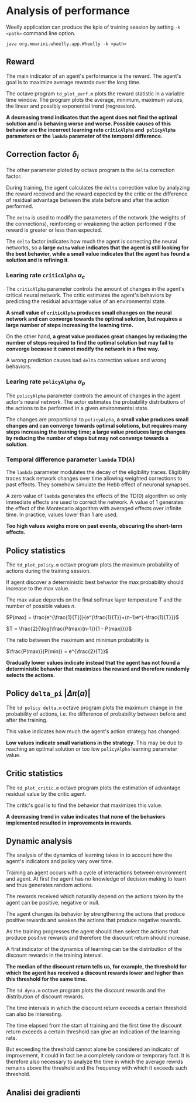 # Analysis of performance

Weelly application can produce the kpis of training session by 
setting `-k <path>` command line option.

```
java org.mmarini.wheelly.app.Wheelly -k <path>
```

## Reward

The main indicator of an agent's performance is the reward.
The agent's goal is to maximize average rewards over the long time.


The octave program `td_plot_perf.m` plots the reward statistic in a variable time window.
The program plots the average, minimum, maximum values, the linear and possibly exponential trend (regression).

__A decreasing trend indicates that the agent does not find the optimal solution and is behaving worse and worse.
Possible causes of this behavior are the incorrect learning rate `criticAlpha` and` policyAlpha` parameters or the `lambda` parameter of the temporal difference.__

## Correction factor $\delta_i$

The other parameter ploted by octave program is the `delta` correction factor.

During training, the agent calculates the `delta` correction value by analyzing the reward received and the reward expected by the critic or the difference of residual advantage between the state before and after the action performed.

The `delta` is used to modify the parameters of the network (the weights of the connections), reinforcing or weakening the action performed if the reward is greater or less than expected.

The `delta` factor indicates how much the agent is correcting the neural networks, so a __large `delta` value indicates that the agent is still looking for the best behavior, while a small value indicates that the agent has found a solution and is refining it__.


### Learing rate `criticAlpha` $\alpha_c$

The `criticAlpha` parameter controls the amount of changes in the agent's critical neural network.
The critic estimates the agent's behaviors by predicting the residual advantage value of an environmental state.

__A small value of `criticAlpha` produces small changes on the neural network and can converge towards the optimal solution, but requires a large number of steps increasing the learning time.__

On the other hand, __a great value produces great changes by reducing the number of steps required to find the optimal solution but may fail to converge because it cannot modify the network in a fine way.__

A wrong prediction causes bad `delta` correction values and wrong behaviors.

### Learing rate `policyAlpha` $\alpha_p$

The `policyAlpha` parameter controls the amount of changes in the agent actor's neural network.
The actor estimates the probability distributions of the actions to be performed in a given environmental state.

The changes are proportional to `policyAlpha`, __a small value produces small changes and can converge towards optimal solutions, but requires many steps increasing the training time; a large value produces large changes by reducing the number of steps but may not converge towards a solution__.

### Temporal difference parameter `lambda` TD($\lambda$)

The `lambda` parameter modulates the decay of the eligibility traces.
Eligibility traces track network changes over time allowing weighted corrections to past effects.
They somehow simulate the Hebb effect of neuronal synapses.


A zero value of `lambda` generates the effects of the TD(0) algorithm so only immediate effects are used to correct the network.
A value of 1 generates the effect of the Montecarlo algorithm with averaged effects over infinite time.
In practice, values ​​lower than 1 are used.

__Too high values weighs more on past events, obscuring the short-term effects.__

## Policy statistics

The `td_plot_policy.m` octave program plots the maximum probability of actions during the training session.

If agent discover a deterministic best behavior the max probability should increase to the max value.

The max value depends on the final softmax layer temperature $T$ and the number of possible values $n$.

$P(max) = \frac{e^{\frac{1}{T}}}{e^{\frac{1}{T}}+(n-1)e^{-\frac{1}{T}}}$

$T = \frac{2}{\log(\frac{P(max)(n-1)}{1 - P(max)})}$

The ratio between the maximum and minimun probability is

$\frac{P(max)}{P(min)} = e^{\frac{2}{T}}$

__Gradually lower values ​​indicate instead that the agent has not found a deterministic behavior that maximizes the reward and therefore randomly selects the actions.__

## Policy `delta_pi` $|\Delta\pi(a)|$

The `td policy delta.m` octave program plots the maximum change in the probability of actions, i.e. the difference of probability between before and after the training.

This value indicates how much the agent's action strategy has changed.

__Low values indicate small variations in the strategy__.
This may be due to reaching an optimal solution or too low `policyAlpha` learning parameter value.

## Critic statistics

The `td_plot_critic.m` octave program plots the estimation of advantage residual value by the critic agent.

The critic's goal is to find the behavior that maximizes this value.

__A decreasing trend in value indicates that none of the behaviors implemented resulted in improvements in rewards__.

## Dynamic analysis


The analysis of the dynamics of learning takes in to account how the agent's indicators and policy vary over time.

Training an agent occurs with a cycle of interactions between environment and agent.
At first the agent has no knowledge of decision making to learn and thus generates random actions.

The rewards received which naturally depend on the actions taken by the agent can be positive, negative or null.

The agent changes its behavior by strengthening the actions that produce positive rewards and weaken the actions that produce negative rewards.

As the training progresses the agent should then select the actions that produce positive rewards and therefore the discount return should increase.

A first indicator of the dynamics of learning can be the distribution of the discount rewards in the training interval.

__The median of the discount return tells us, for example, the threshold for which the agent has received a discount rewards lower and higher than this threshold for the same time.__

The `td dyna.m` octave program plots the discount rewards and the distribution of discount rewards.

The time intervals in which the discount return exceeds a certain threshold can also be interesting.

The time elapsed from the start of training and the first time the discount return exceeds a certain threshold can give an indication of the learning rate.

But exceeding the threshold cannot alone be considered an indicator of improvement, it could in fact be a completely random or temporary fact.
It is therefore also necessary to analyze the time in which the average rewrds remains above the threshold and the frequency with which it exceeds such threshold.

## Analisi dei gradienti